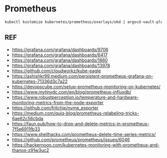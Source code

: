 # Prometheus

```bash
kubectl kustomize kubernetes/prometheus/overlays/okd | argocd-vault-plugin generate - | kubectl apply -f -
```

## REF

- <https://grafana.com/grafana/dashboards/9706>
- <https://grafana.com/grafana/dashboards/6417>
- <https://grafana.com/grafana/dashboards/1860>
- <https://grafana.com/grafana/dashboards/13978>
- <https://github.com/cloudworkz/kube-eagle>
- <https://ashishkr99.medium.com/persistent-prometheus-grafana-on-kubernetes-71336d3c7a22>
- <https://devopscube.com/setup-prometheus-monitoring-on-kubernetes/>
- <https://www.mytinydc.com/en/blog/prometheus-influxdb/>
- <https://www.robustperception.io/temperature-and-hardware-monitoring-metrics-from-the-node-exporter>
- <https://github.com/fritchie/nvme_exporter>
- <https://medium.com/quiq-blog/prometheus-relabeling-tricks-6ae62c56cbda>
- <https://faun.pub/how-to-drop-and-delete-metrics-in-prometheus-7f5e6911fb33>
- <https://www.shellhacks.com/prometheus-delete-time-series-metrics/>
- <https://github.com/prometheus/prometheus/issues/6046>
- <https://hackernoon.com/kubernetes-monitoring-with-prometheus-and-thanos-z91w3uc2>
